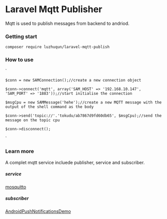 # Laravel Mqtt Publisher
Mqtt is used to publish messages from backend to andriod.

### Getting start
`
    composer require luzhuqun/laravel-mqtt-publish
`
### How to use
`

    $conn = new SAMConnection();//create a new connection object

    $conn->connect('mqtt', array('SAM_HOST' => '192.168.10.147', 'SAM_PORT' => '1883'));//start initialise the connection

    $msgCpu = new SAMMessage('hehe');//create a new MQTT message with the output of the shell command as the body

    $conn->send('topic://'.'tokudu/ab7867d9fd60db65', $msgCpu);//send the message on the topic cpu

    $conn->disconnect();
`
### Learn more
A complet mqtt service incluede publisher, service and subscriber.
##### service 
[mosquitto](https://github.com/eclipse/mosquitto)
##### subscriber
[AndroidPushNotificationsDemo](https://github.com/tokudu/AndroidPushNotificationsDemo)
